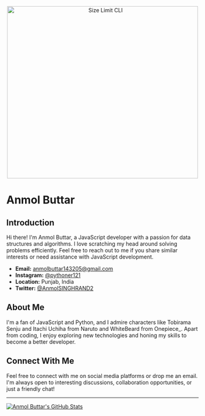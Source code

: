<p align="center">
  <img src="https://media4.giphy.com/media/LHZyixOnHwDDy/giphy.gif?cid=ecf05e47p1v853bomycn0t8jaw8hfok0z52wmp32lse0tkg9&rid=giphy.gif&ct=g" alt="Size Limit CLI" width="500" height="450">
</p>

# Anmol Buttar

## Introduction
Hi there! I'm Anmol Buttar, a JavaScript developer with a passion for data structures and algorithms. I love scratching my head around solving problems efficiently. Feel free to reach out to me if you share similar interests or need assistance with JavaScript development.

- **Email:** anmolbuttar143205@gmail.com
- **Instagram:** [@pythoner121](https://www.instagram.com/pythoner121/)
- **Location:** Punjab, India
- **Twitter:** [@AnmolSINGHRAND2](https://twitter.com/AnmolSINGHRAND2?s=08)

## About Me
I'm a fan of JavaScript and Python, and I admire characters like Tobirama Senju and Itachi Uchiha from Naruto and WhiteBeard from Onepiece_. Apart from coding, I enjoy exploring new technologies and honing my skills to become a better developer.


## Connect With Me
Feel free to connect with me on social media platforms or drop me an email. I'm always open to interesting discussions, collaboration opportunities, or just a friendly chat!

---

[![Anmol Buttar's GitHub Stats](https://github-readme-stats.vercel.app/api?username=anmol1432&count_private=true&show_icons=true&theme=radical)](https://github.com/anmol1432)



